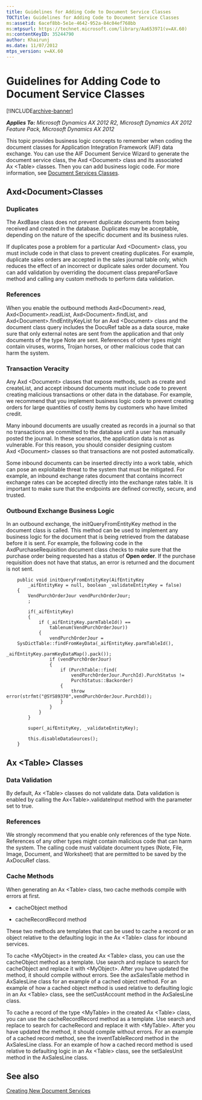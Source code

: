 ```yaml
---
title: Guidelines for Adding Code to Document Service Classes
TOCTitle: Guidelines for Adding Code to Document Service Classes
ms:assetid: 6acef8bb-5e1e-4642-952a-84c04ef768bb
ms:mtpsurl: https://technet.microsoft.com/library/Aa653971(v=AX.60)
ms:contentKeyID: 35244790
author: Khairunj
ms.date: 11/07/2012
mtps_version: v=AX.60
---
```


# Guidelines for Adding Code to Document Service Classes 


[!INCLUDE[archive-banner](includes/archive-banner.md)]


_**Applies To:** Microsoft Dynamics AX 2012 R2, Microsoft Dynamics AX 2012 Feature Pack, Microsoft Dynamics AX 2012_

This topic provides business logic concepts to remember when coding the document classes for Application Integration Framework (AIF) data exchange. You can use the AIF Document Service Wizard to generate the document service class, the Axd \<Document\> class and its associated Ax \<Table\> classes. Then you can add business logic code. For more information, see [Document Services Classes](document-services-classes.md).

## Axd\<Document\>Classes

### Duplicates

The AxdBase class does not prevent duplicate documents from being received and created in the database. Duplicates may be acceptable, depending on the nature of the specific document and its business rules.

If duplicates pose a problem for a particular Axd \<Document\> class, you must include code in that class to prevent creating duplicates. For example, duplicate sales orders are accepted in the sales journal table only, which reduces the effect of an incorrect or duplicate sales order document. You can add validation by overriding the document class prepareForSave method and calling any custom methods to perform data validation.

### References

When you enable the outbound methods Axd\<Document\>.read, Axd\<Document\>.readList, Axd\<Document\>.findList, and Axd\<Document\>.findEntityKeyList for an Axd \<Document\> class and the document class query includes the DocuRef table as a data source, make sure that only external notes are sent from the application and that only documents of the type Note are sent. References of other types might contain viruses, worms, Trojan horses, or other malicious code that can harm the system.

### Transaction Veracity

Any Axd \<Document\> classes that expose methods, such as create and createList, and accept inbound documents must include code to prevent creating malicious transactions or other data in the database. For example, we recommend that you implement business logic code to prevent creating orders for large quantities of costly items by customers who have limited credit.

Many inbound documents are usually created as records in a journal so that no transactions are committed to the database until a user has manually posted the journal. In these scenarios, the application data is not as vulnerable. For this reason, you should consider designing custom Axd \<Document\> classes so that transactions are not posted automatically.

Some inbound documents can be inserted directly into a work table, which can pose an exploitable threat to the system that must be mitigated. For example, an inbound exchange rates document that contains incorrect exchange rates can be accepted directly into the exchange rates table. It is important to make sure that the endpoints are defined correctly, secure, and trusted.

### Outbound Exchange Business Logic

In an outbound exchange, the initQueryFromEntityKey method in the document class is called. This method can be used to implement any business logic for the document that is being retrieved from the database before it is sent. For example, the following code in the AxdPurchaseRequisition document class checks to make sure that the purchase order being requested has a status of **Open order**. If the purchase requisition does not have that status, an error is returned and the document is not sent.

```X++
    public void initQueryFromEntityKey(AifEntityKey 
        _aifEntityKey = null, boolean _validateEntityKey = false)
    {
        VendPurchOrderJour vendPurchOrderJour;
        ;
    
        if(_aifEntityKey)
        {
            if (_aifEntityKey.parmTableId() == 
                tablenum(VendPurchOrderJour))
            {
                vendPurchOrderJour = 
    SysDictTable::findFromKeyData(_aifEntityKey.parmTableId(),
                                  _aifEntityKey.parmKeyDataMap().pack());
                if (vendPurchOrderJour)
                {
                    if (PurchTable::find(
                        vendPurchOrderJour.PurchId).PurchStatus !=
                        PurchStatus::Backorder)
                    {
                        throw error(strfmt("@SYS89370",vendPurchOrderJour.PurchId));
                    }
                }
            }
        }
    
        super(_aifEntityKey, _validateEntityKey);
    
        this.disableDataSources();
    }
```

## Ax \<Table\> Classes

### Data Validation

By default, Ax \<Table\> classes do not validate data. Data validation is enabled by calling the Ax\<Table\>.validateInput method with the parameter set to true.

### References

We strongly recommend that you enable only references of the type Note. References of any other types might contain malicious code that can harm the system. The calling code must validate document types (Note, File, Image, Document, and Worksheet) that are permitted to be saved by the AxDocuRef class.

### Cache Methods

When generating an Ax \<Table\> class, two cache methods compile with errors at first.

  - cacheObject method

  - cacheRecordRecord method

These two methods are templates that can be used to cache a record or an object relative to the defaulting logic in the Ax \<Table\> class for inbound services.

To cache \<MyObject\> in the created Ax \<Table\> class, you can use the cacheObject method as a template. Use search and replace to search for cacheObject and replace it with \<MyObject\>. After you have updated the method, it should compile without errors. See the axSalesTable method in AxSalesLine class for an example of a cached object method. For an example of how a cached object method is used relative to defaulting logic in an Ax \<Table\> class, see the setCustAccount method in the AxSalesLine class.

To cache a record of the type \<MyTable\> in the created Ax \<Table\> class, you can use the cacheRecordRecord method as a template. Use search and replace to search for cacheRecord and replace it with \<MyTable\>. After you have updated the method, it should compile without errors. For an example of a cached record method, see the inventTableRecord method in the AxSalesLine class. For an example of how a cached record method is used relative to defaulting logic in an Ax \<Table\> class, see the setSalesUnit method in the AxSalesLine class.

## See also

[Creating New Document Services](creating-new-document-services.md)

